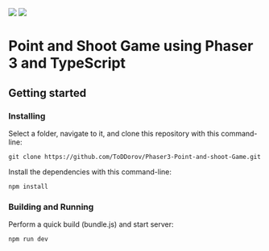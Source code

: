 ![](https://img.shields.io/badge/phaser3-v3.16.2-green.svg) ![](https://img.shields.io/badge/typescript-v3.2.1-blue.svg)

# Point and Shoot Game using Phaser 3 and TypeScript

## Getting started

### Installing

Select a folder, navigate to it, and clone this repository
with this command-line:

```
git clone https://github.com/ToDDorov/Phaser3-Point-and-shoot-Game.git
```

Install the dependencies with this command-line:

```
npm install
```
### Building and Running

Perform a quick build (bundle.js) and start server:

```
npm run dev
```